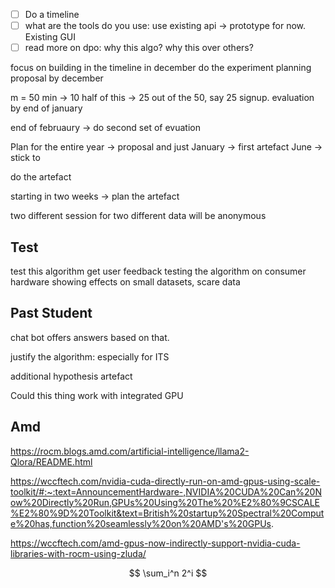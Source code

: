 - [ ] Do a timeline
- [ ] what are the tools do you use: use existing api -> prototype for now. Existing GUI
- [ ] read more on dpo: why this algo? why this over others?

focus on building in the timeline
in december do the experiment planning
proposal by december

m = 50
min -> 10 
half of this -> 25
out of the 50, say 25 signup. evaluation by end of january

end of februaury -> do second set of evuation

Plan for the entire year -> proposal and just
January -> first artefact
June -> stick to 

do the artefact

starting in two weeks -> plan the artefact

two different session for two different
data will be anonymous

## Test
test this algorithm
get user feedback
testing the algorithm on consumer hardware
showing effects on small datasets, scare data

## Past Student
chat bot offers answers based on that.

justify the algorithm: especially for ITS

additional hypothesis artefact

Could this thing work with integrated GPU
## Amd
https://rocm.blogs.amd.com/artificial-intelligence/llama2-Qlora/README.html

https://wccftech.com/nvidia-cuda-directly-run-on-amd-gpus-using-scale-toolkit/#:~:text=AnnouncementHardware-,NVIDIA%20CUDA%20Can%20Now%20Directly%20Run,GPUs%20Using%20The%20%E2%80%9CSCALE%E2%80%9D%20Toolkit&text=British%20startup%20Spectral%20Compute%20has,function%20seamlessly%20on%20AMD's%20GPUs.

https://wccftech.com/amd-gpus-now-indirectly-support-nvidia-cuda-libraries-with-rocm-using-zluda/


$$
\sum_i^n 2^i
$$

